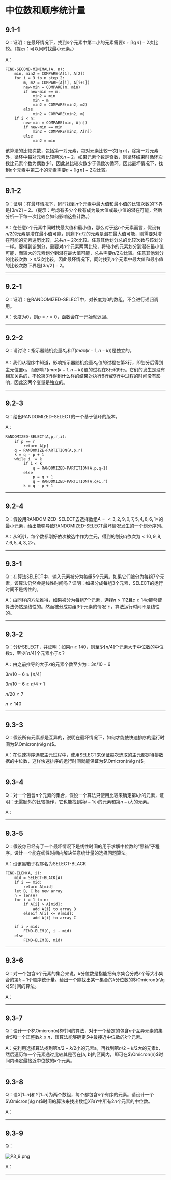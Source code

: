 # 中位数和顺序统计量

## 9.1-1

Q：证明：在最坏情况下，找到$n$个元素中第二小的元素需要$n+\lceil\lg n\rceil-2$次比较。（提示：可以同时找最小元素。）

A：

```code
FIND-SECOND-MINIMAL(A, n):
    min, min2 = COMPARE(A[1], A[2])
    for i = 3 to n step 2:
        m, m2 = COMPARE(A[i], A[i+1])
        new-min = COMPARE(m, min)
        if new-min == m:
            min2 = min
            min = m
            min2 = COMPARE(min2, m2)
        else
            min2 = COMPARE(min2, m)
    if i < n:
        new-min = COMPARE(min, A[n])
        if new-min == min
            min2 = COMPARE(min2, A[n])
        else
            min2 = min
```

该算法的比较次数，包括第一对元素，每对元素比较一次$\lceil\lg n\rceil$，除第一对元素外，循环中每对元素比较两次$n-2$，如果元素个数是奇数，则循环结束时循环次数比元素个数为偶数少1，因此总比较次数少于偶数次循环。因此最坏情况下，找到$n$个元素中第二小的元素需要$n+\lceil\lg n\rceil-2$次比较。

--------------------

## 9.1-2

Q：证明：在最坏情况下，同时找到$n$个元素中最大值和最小值的比较次数的下界是$\lceil3n/2\rceil-2$。（提示：考虑有多少个数有成为最大值或最小值的潜在可能，然后分析一下每一次比较会如何影响这些计数。）

A：在任意$n$个元素中同时找最大值和最小值，那么对于这$n$个元素而言，假设有$n/2$的元素是潜在最小值可能，则剩下$n/2$的元素是潜在最大值可能，则需要对潜在可能的元素遍历比较，总共$n-2$次比较。任意其他划分总的比较次数与该划分一样。要得到该划分，需要对$n$个元素两两比较，将较小的元素划分到潜在最小值可能，而较大的元素划分到潜在最大值可能，总共需要$n/2$次比较。任意其他划分的比较次数$>n/2$次比较。因此最坏情况下，同时找到$n$个元素中最大值和最小值的比较次数下界是$\lceil3n/2\rceil-2$。

--------------------

## 9.2-1

Q：证明：在RANDOMIZED-SELECT中，对长度为0的数组，不会进行递归调用。

A：长度为$0$，则$p=r=0$，函数会在一开始就返回。

--------------------

## 9.2-2

Q：请讨论：指示器随机变量$X_k$和$T(max(k-1, n-k))$是独立的。

A：我们从程序中知道，影响指示器随机变量$X_k$值的过程在第3行，即划分后得到主元位置q。而影响$T(max(k-1, n-k))$值的过程在8行和9行。它们的发生是没有相互关系的，不论第3行得到什么样的结果对执行8行或9行中过程的时间没有影响，因此这两个变量是独立的。

--------------------

## 9.2-3

Q：给出RANDOMIZED-SELECT的一个基于循环的版本。

A：

```code
RANDOMIZED-SELECT(A,p,r,i):
    if p == r
        return A[p]
    q = RANDOMIZE-PARTITION(A,p,r)
    k = q - p + 1
    while i != k
        if i < k
            q = RANDOMIZED-PARTITION(A,p,q-1)
        else
            p = q + 1
            q = RANDOMIZED-PARTITION(A,q+1,r)
        k = q - p + 1
```

--------------------

## 9.2-4

Q：假设用RANDOMIZED-SELECT去选择数组$A=<3, 2, 9, 0, 7, 5, 4, 8, 6, 1>$的最小元素，给出能够导致RANDOMIZED-SELECT最坏情况发生的一个划分序列。

A：从9到1，每个数都刚好依次被选中作为主元，得到的划分$q$依次为$<10, 9, 8, 7, 6, 5, 4, 3, 2>$。

--------------------

## 9.3-1

Q：在算法SELECT中，输入元素被分为每组5个元素。如果它们被分为每组7个元素，该算法仍然会是线性时间吗？证明：如果分成每组3个元素，SELECT的运行时间不是线性的。

A：由同样的方法推得，如果被分为每组7个元素，选择$n \gt 112$且$c\geq 14a$能够使算法仍然是线性的。然而被分成每组3个元素的情况下，算法运行时间不是线性的。

--------------------

## 9.3-2

Q：分析SELECT，并证明：如果$n\geq 140$，则至少$\lceil n/4 \rceil$个元素大于中位数的中位数$x$，至少$\lceil n/4 \rceil$个元素小于$x$？

A：由之前推导的大于$x$的元素个数至少为：$3n/10 - 6$

$3n/10 - 6 \geq \lceil n/4 \rceil$

$3n/10 -6 \geq n/4 + 1$

$n/20 \geq 7$

$n \geq 140$

--------------------

## 9.3-3

Q：假设所有元素都是互异的，说明在最坏情况下，如何才能使快速排序的运行时间为$\Omicron(n\lg n)$。

A：在快速排序选取主元过程中，使用SELECT来保证每次选取的主元都是待排数据的中位数，这样快速排序的运行时间就能保证为$\Omicron(n\lg n)$。

--------------------

## 9.3-4

Q：对一个包含$n$个元素的集合，假设一个算法只使用比较来确定第$i$小的元素，证明：无需额外的比较操作，它也能找到第$i-1$小的元素和第$n-i$大的元素。

A：

--------------------

## 9.3-5

Q：假设你已经有了一个最坏情况下是线性时间的用于求解中位数的“黑箱”子程序。设计一个能在线性时间内解决任意统计量的选择问题算法。

A：设该黑箱子程序名为SELECT-BLACK

```code
FIND-ELEM(A, i):
    mid = SELECT-BLACK(A)
    if i == mid:
        return A[mid]
    let B, C be new array
    n = len(A)
    for i = 1 to n:
        if A[i] > A[mid]:
            add A[i] to array B
        elseif A[i] <= A[mid]:
            add A[i] to array C

    if i > mid:
        FIND-ELEM(C, i - mid)
    else
        FIND-ELEM(B, mid)

```

--------------------

## 9.3-6

Q：对一个包含$n$个元素的集合来说，$k$分位数是指能把有序集合分成$k$个等大小集合的第$k-1$个顺序统计量。给出一个能找出某一集合的$k$分位数的$\Omicron(n\lg k)$时间的算法。

A：


--------------------

## 9.3-7

Q：设计一个$\Omicron(n)$时间的算法，对于一个给定的包含$n$个互异元素的集合$S$和一个正整数$k\leq n$，该算法能够确定$S$中最接近中位数的$k$个元素。

A：先利用选择算法找到第$n/2-k/2$小的元素a，再找到第$n/2-k/2$大的元素b，然后遍历每一个元素通过比较其是否在[a, b]的区间内，即可在$\Omicron(n)$时间内确定最接近中位数的$k$个元素。

--------------------

## 9.3-8

Q：设$X[1..n]$和$Y[1..n]$为两个数组，每个都包含$n$个有序的元素。请设计一个$\Omicron(\lg n)$时间的算法来找出数组$X$和$Y$中所有$2n$个元素的中位数。

A：

--------------------

## 9.3-9

Q：

![P3_9.png](./Resources/P3_9.png)

A：


--------------------
